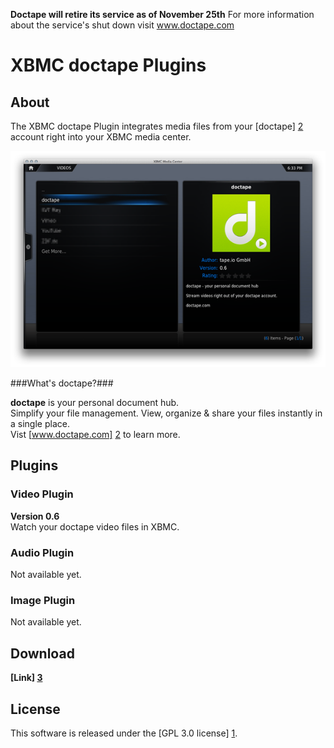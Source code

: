 **Doctape will retire its service as of November 25th**
For more information about the service's shut down visit www.doctape.com

XBMC doctape Plugins
======================

About
-----
The XBMC doctape Plugin integrates media files from your [doctape] [2] account right into your XBMC media center.

![Screenshot Video Plugin](https://github.com/doctape/dt-xbmc/raw/master/assets/dt-xbmc-video-001.png)  

###What's doctape?###

**doctape** is your personal document hub.  
Simplify your file management. View, organize & share your files instantly in a single place.  
Vist [www.doctape.com] [2] to learn more.

Plugins
-------

### Video Plugin ###
**Version 0.6**  
Watch your doctape video files in XBMC.

### Audio Plugin ###
Not available yet.

### Image Plugin ###
Not available yet.


Download
--------
**[Link] [3]**

License
-------
This software is released under the [GPL 3.0 license] [1].



[1]: http://www.gnu.org/licenses/gpl-3.0.html
[2]: http://www.doctape.com
[3]: https://github.com/doctape/dt-xbmc/downloads
